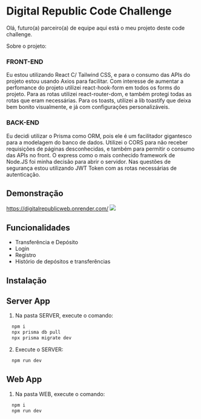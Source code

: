 # Digital Republic Code Challenge

Olá, futuro(a) parceiro(a) de equipe aqui está o meu projeto deste code challenge.

Sobre o projeto:

### <strong>FRONT-END</strong> <br/>

Eu estou utilizando React C/ Tailwind CSS,
e para o consumo das APIs do projeto estou usando Axios para facilitar.
Com interesse de aumentar a perfomance do projeto utilizei react-hook-form em todos os forms do projeto.
Para as rotas utilizei react-router-dom, e também protegi todas as rotas que eram necessárias.
Para os toasts, utilizei a lib toastify que deixa bem bonito visualmente, e já com configurações personalizáveis.

### <strong>BACK-END</strong>

Eu decidi utilizar o Prisma como ORM, pois ele é um facilitador gigantesco para a modelagem do banco de dados.
Utilizei o CORS para não receber requisições de páginas desconhecidas, e também para permitir o consumo das APIs no front.
O express como o mais conhecido framework de Node.JS foi minha decisão para abrir o servidor.
Nas questões de segurança estou utilizando JWT Token com as rotas necessárias de autenticação.

## Demonstração
https://digitalrepublicweb.onrender.com/
![](https://github.com/JohannesAlves/DigitalRepublic/blob/master/APP.gif)

## Funcionalidades

-   Transferência e Depósito
-   Login
-   Registro
-   Histório de depósitos e transferências

## Instalação

## Server App

1. Na pasta SERVER, execute o comando:

```bash
  npm i
  npx prisma db pull
  npx prisma migrate dev
```

2. Execute o SERVER:

```bash
  npm run dev
```

## Web App

1. Na pasta WEB, execute o comando:

```bash
  npm i
  npm run dev
```
